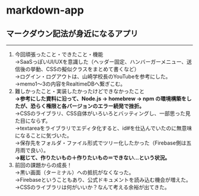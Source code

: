 # markdown-app
## マークダウン記法が身近になるアプリ
***
1. 今回頑張ったこと・できたこと・機能<br>
→SaaSっぽいUI/UXを意識した（ヘッダー固定、ハンバーガーメニュー、送信後の挙動、CSSの擬似クラスをまとめて書くなど）<br>
→ログイン・ログアウトは、山崎学校長のYouTubeを参考にした。<br>
→memo1〜3の内容をRealtimeDBへ繋ぎこむ。<br>
2. 難しかったこと・実装したかったけどできなかったこと<br>
**→参考にした資料に沿って、Node.js -> homebrew -> npm の環境構築をしたが、恐らく権限と各バージョンのエラー続発で挫折。**<br>
→CSSのライブラリ、CSS自体がいろいろとバッティングし、一部思った見た目にならず。<br>
→textareaをライブラリでエディタ化すると、id#を仕込んでいたのに無意味になることに気づいた。<br>
→保存先をフォルダ・ファイル形式でツリー化したかった（Firebase側は五月雨で良い）。<br>
**→総じて、作りたいもの＋作りたいもの＝できない...という状況。**<br>
3. 前回の課題からの成長！<br>
→黒い画面（ターミナル）への抵抗がなくなった。<br>
→Firebaseということもあり、公式ドキュメントを読み込む機会が増えた。<br>
→CSSのライブラリは何がいいか？なんて考える余裕が出てきた。<br>
